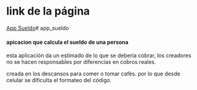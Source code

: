 # link de la página 

<a href="https://fernan2lopezkto.github.io/app_sueldo">App Sueldo</a># app_sueldo
#### apicacion que calcula el sueldo de una persona

esta aplicación da un estimado de lo que se debería cobrar, los creadores no se hacen responsables por diferencias en cobros reales.

creada en los descansos para comer o tomar cafés. por lo que desde celular se dificulta el formateo del código.
